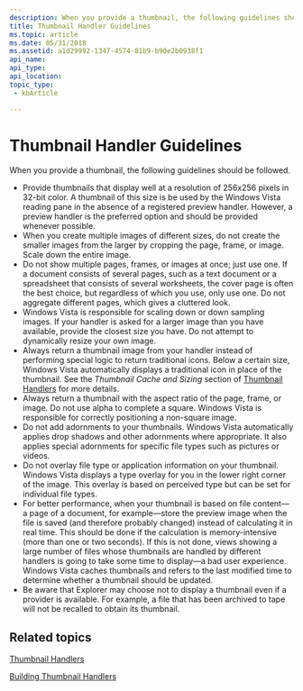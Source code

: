 ```yaml
---
description: When you provide a thumbnail, the following guidelines should be followed.
title: Thumbnail Handler Guidelines
ms.topic: article
ms.date: 05/31/2018
ms.assetid: a1d29992-1347-4574-81b9-b90e2b0938f1
api_name: 
api_type: 
api_location: 
topic_type: 
 - kbArticle

---
```


# Thumbnail Handler Guidelines

When you provide a thumbnail, the following guidelines should be followed.

-   Provide thumbnails that display well at a resolution of 256x256 pixels in 32-bit color. A thumbnail of this size is be used by the Windows Vista reading pane in the absence of a registered preview handler. However, a preview handler is the preferred option and should be provided whenever possible.
-   When you create multiple images of different sizes, do not create the smaller images from the larger by cropping the page, frame, or image. Scale down the entire image.
-   Do not show multiple pages, frames, or images at once; just use one. If a document consists of several pages, such as a text document or a spreadsheet that consists of several worksheets, the cover page is often the best choice, but regardless of which you use, only use one. Do not aggregate different pages, which gives a cluttered look.
-   Windows Vista is responsible for scaling down or down sampling images. If your handler is asked for a larger image than you have available, provide the closest size you have. Do not attempt to dynamically resize your own image.
-   Always return a thumbnail image from your handler instead of performing special logic to return traditional icons. Below a certain size, Windows Vista automatically displays a traditional icon in place of the thumbnail. See the *Thumbnail Cache and Sizing* section of [Thumbnail Handlers](thumbnail-providers.md) for more details.
-   Always return a thumbnail with the aspect ratio of the page, frame, or image. Do not use alpha to complete a square. Windows Vista is responsible for correctly positioning a non-square image.
-   Do not add adornments to your thumbnails. Windows Vista automatically applies drop shadows and other adornments where appropriate. It also applies special adornments for specific file types such as pictures or videos.
-   Do not overlay file type or application information on your thumbnail. Windows Vista displays a type overlay for you in the lower right corner of the image. This overlay is based on perceived type but can be set for individual file types.
-   For better performance, when your thumbnail is based on file content—a page of a document, for example—store the preview image when the file is saved (and therefore probably changed) instead of calculating it in real time. This should be done if the calculation is memory-intensive (more than one or two seconds). If this is not done, views showing a large number of files whose thumbnails are handled by different handlers is going to take some time to display—a bad user experience. Windows Vista caches thumbnails and refers to the last modified time to determine whether a thumbnail should be updated.
-   Be aware that Explorer may choose not to display a thumbnail even if a provider is available. For example, a file that has been archived to tape will not be recalled to obtain its thumbnail.

## Related topics

<dl> <dt>

[Thumbnail Handlers](thumbnail-providers.md)
</dt> <dt>

[Building Thumbnail Handlers](building-thumbnail-providers.md)
</dt> </dl>

 

 



